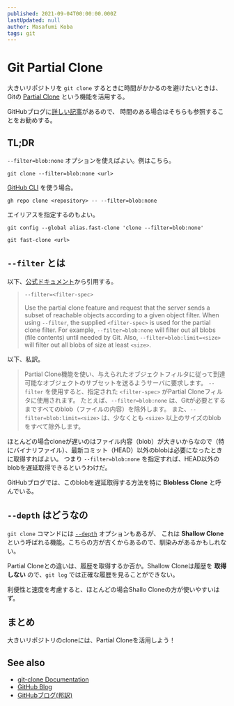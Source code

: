 ```yaml
---
published: 2021-09-04T00:00:00.000Z
lastUpdated: null
author: Masafumi Koba
tags: git
---
```


# Git Partial Clone

大きいリポジトリを `git clone` するときに時間がかかるのを避けたいときは、Gitの [Partial Clone](https://git-scm.com/docs/partial-clone) という機能を活用する。

GitHubブログに[詳しい記事](https://github.blog/jp/2021-01-13-get-up-to-speed-with-partial-clone-and-shallow-clone/)があるので、
時間のある場合はそちらも参照することをお勧めする。

## TL;DR

`--filter=blob:none` オプションを使えばよい。例はこちら。

```shell
git clone --filter=blob:none <url>
```

[GitHub CLI](https://cli.github.com/) を使う場合。

```shell
gh repo clone <repository> -- --filter=blob:none
```

エイリアスを指定するのもよい。

```shell
git config --global alias.fast-clone 'clone --filter=blob:none'

git fast-clone <url>
```

## `--filter` とは

以下、[公式ドキュメント](https://git-scm.com/docs/git-clone#Documentation/git-clone.txt---filterltfilter-specgt)から引用する。

> `--filter=<filter-spec>`
>
> Use the partial clone feature and request that the server sends a subset of reachable objects
> according to a given object filter. When using `--filter`, the supplied `<filter-spec>` is used
> for the partial clone filter. For example, `--filter=blob:none` will filter out all blobs (file contents)
> until needed by Git. Also, `--filter=blob:limit=<size>` will filter out all blobs of size at least `<size>`.

以下、私訳。

> Partial Clone機能を使い、与えられたオブジェクトフィルタに従って到達可能なオブジェクトのサブセットを送るようサーバに要求します。
> `--filter` を使用すると、指定された `<filter-spec>` がPartial Cloneフィルタに使用されます。
> たとえば、`--filter=blob:none` は、Gitが必要とするまですべてのblob（ファイルの内容）を除外します。
> また、`--filter=blob:limit=<size>` は、少なくとも `<size>` 以上のサイズのblobをすべて除外します。

ほとんどの場合cloneが遅いのはファイル内容（blob）が大きいからなので（特にバイナリファイル）、最新コミット（HEAD）以外のblobは必要になったときに取得すればよい。
つまり `--filter=blob:none` を指定すれば、HEAD以外のblobを遅延取得できるというわけだ。

GitHubブログでは、このblobを遅延取得する方法を特に **Blobless Clone** と呼んでいる。

## `--depth` はどうなの

`git clone` コマンドには [`--depth`](https://git-scm.com/docs/git-clone#Documentation/git-clone.txt---depthltdepthgt) オプションもあるが、
これは **Shallow Clone** という呼ばれる機能。こちらの方が古くからあるので、馴染みがあるかもしれない。

Partial Cloneとの違いは、履歴を取得するか否か。Shallow Cloneは履歴を **取得しない** ので、`git log` では正確な履歴を見ることができない。

利便性と速度を考慮すると、ほとんどの場合Shallo Cloneの方が使いやすいはず。

## まとめ

大きいリポジトリのcloneには、Partial Cloneを活用しよう！

## See also

- [git-clone Documentation](https://git-scm.com/docs/git-clone#Documentation/git-clone.txt)
- [GitHub Blog](https://github.blog/2020-12-21-get-up-to-speed-with-partial-clone-and-shallow-clone/)
- [GitHubブログ(邦訳)](https://github.blog/jp/2021-01-13-get-up-to-speed-with-partial-clone-and-shallow-clone/)
